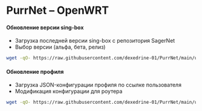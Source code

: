 # PurrNet – OpenWRT

#### Обновление версии sing-box

- Загрузка последней версии sing-box с репозитория SagerNet
- Выбор версии (альфа, бета, релиз)

```bash
wget -qO- https://raw.githubusercontent.com/dexedrine-01/PurrNet/main/update_sing-box.sh | sh
```

#### Обновление профиля

- Загрузка JSON-конфигурации профиля по ссылке пользователя
- Модификация конфигурации для роутера

```bash
wget -qO- https://raw.githubusercontent.com/dexedrine-01/PurrNet/main/update_config.sh | sh
```




